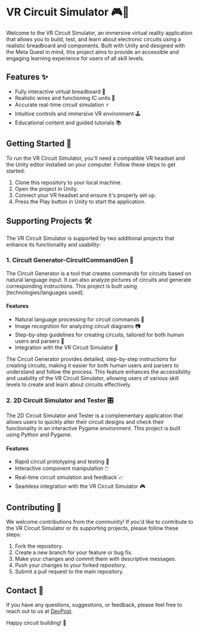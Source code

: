 # VR Circuit Simulator 🎮🔌

Welcome to the VR Circuit Simulator, an immersive virtual reality application that allows you to build, test, and learn about electronic circuits using a realistic breadboard and components. Built with Unity and designed with the Meta Quest in mind, this project aims to provide an accessible and engaging learning experience for users of all skill levels.

## Features ✨

- Fully interactive virtual breadboard 🥪
- Realistic wires and functioning IC units 🔌
- Accurate real-time circuit simulation ⚡
- Intuitive controls and immersive VR environment 🕹️
- Educational content and guided tutorials 📚

## Getting Started 🚀

To run the VR Circuit Simulator, you'll need a compatible VR headset and the Unity editor installed on your computer. Follow these steps to get started:

1. Clone this repository to your local machine.
2. Open the project in Unity.
3. Connect your VR headset and ensure it's properly set up.
4. Press the Play button in Unity to start the application.

## Supporting Projects 🛠️

The VR Circuit Simulator is supported by two additional projects that enhance its functionality and usability:

### 1. Circuit Generator-CircuitCommandGen 🤖

The Circuit Generator is a tool that creates commands for circuits based on natural language input. It can also analyze pictures of circuits and generate corresponding instructions. This project is built using [technologies/languages used].

#### Features
- Natural language processing for circuit commands 💬
- Image recognition for analyzing circuit diagrams 📷
- Step-by-step guidelines for creating circuits, tailored for both human users and parsers 📝
- Integration with the VR Circuit Simulator 🔗

The Circuit Generator provides detailed, step-by-step instructions for creating circuits, making it easier for both human users and parsers to understand and follow the process. This feature enhances the accessibility and usability of the VR Circuit Simulator, allowing users of various skill levels to create and learn about circuits effectively.

### 2. 2D Circuit Simulator and Tester 🎛️

The 2D Circuit Simulator and Tester is a complementary application that allows users to quickly alter their circuit designs and check their functionality in an interactive Pygame environment. This project is built using Python and Pygame.

#### Features
- Rapid circuit prototyping and testing 🧪
- Interactive component manipulation 🖱️
- Real-time circuit simulation and feedback 📈
- Seamless integration with the VR Circuit Simulator 🎮

## Contributing 👥

We welcome contributions from the community! If you'd like to contribute to the VR Circuit Simulator or its supporting projects, please follow these steps:

1. Fork the repository.
2. Create a new branch for your feature or bug fix.
3. Make your changes and commit them with descriptive messages.
4. Push your changes to your forked repository.
5. Submit a pull request to the main repository.

## Contact 📧

If you have any questions, suggestions, or feedback, please feel free to reach out to us at [DevPost](https://devpost.com/software/circuit-simulator).

Happy circuit building! 🎉
